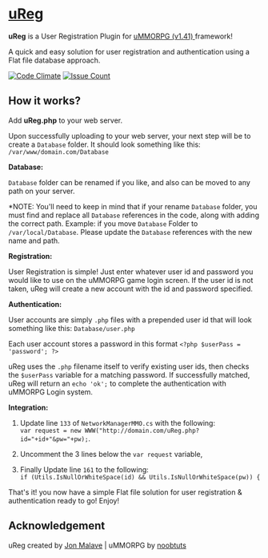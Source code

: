 # [uReg](https://github.com/jonmalave/uReg)

**uReg** is a User Registration Plugin for [uMMORPG (v1.41) ](https://www.assetstore.unity3d.com/en/#!/content/51212) framework! 

A quick and easy solution for user registration and authentication using a Flat file database approach. 

[![Code Climate](https://codeclimate.com/github/jonmalave/uReg/badges/gpa.svg)](https://codeclimate.com/github/jonmalave/uReg) [![Issue Count](https://codeclimate.com/github/jonmalave/uReg/badges/issue_count.svg)](https://codeclimate.com/github/jonmalave/uReg) 

## How it works?

Add **uReg.php** to your web server.

Upon successfully uploading to your web server, your next step will be to create a `Database` folder. It should look something like this: `/var/www/domain.com/Database`


**Database:** 

`Database` folder can be renamed if you like, and also can be moved to any path on your server. 

*NOTE: You'll need to keep in mind that if your rename `Database` folder, you must find and replace all `Database` references in the code, along with adding the correct path. Example: if you move `Database` Folder to `/var/local/Database`. Please update the `Database` references with the new name and path.


**Registration:** 

User Registration is simple! Just enter whatever user id and password you would like to use on the uMMORPG game login screen. If the user id is not taken, uReg will create a new account with the id and password specified.


**Authentication:** 

User accounts are simply `.php` files with a prepended user id that will look something like this: `Database/user.php` 

Each user account stores a password in this format `<?php $userPass = 'password'; ?>` 

uReg uses the `.php` filename itself to verify existing user ids, then checks the `$userPass` variable for a matching password. If successfully matched, uReg will return an `echo 'ok';` to complete the authentication with uMMORPG Login system.


**Integration:** 

1. Update line `133` of `NetworkManagerMMO.cs` with the following:  
`var request = new WWW("http://domain.com/uReg.php?id="+id+"&pw="+pw);`. 

2. Uncomment the 3 lines below the `var request` variable, 

3. Finally Update line `161` to the following:  
`if (Utils.IsNullOrWhiteSpace(id) && Utils.IsNullOrWhiteSpace(pw)) {`


That's it! you now have a simple Flat file solution for user registration & authentication ready to go!  Enjoy!

## Acknowledgement

uReg created by [Jon Malave](http://jonmalave.com) | uMMORPG by [noobtuts](https://noobtuts.com)

